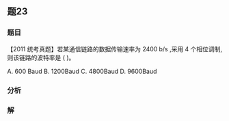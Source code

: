## 题23
### 题目
【2011 统考真题】若某通信链路的数据传输速率为 ${2400}\mathrm{\;b}/\mathrm{s}$ ,采用 4 个相位调制,则该链路的波特率是 ( )。

A. 600 Baud B. 1200Baud C. ${4800}\mathrm{{Baud}}$ D. 9600Baud
### 分析

### 解